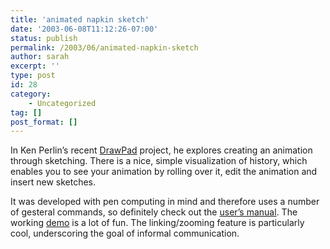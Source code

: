 ```yaml
---
title: 'animated napkin sketch'
date: '2003-06-08T11:12:26-07:00'
status: publish
permalink: /2003/06/animated-napkin-sketch
author: sarah
excerpt: ''
type: post
id: 28
category:
    - Uncategorized
tag: []
post_format: []
---
```

In Ken Perlin’s recent [DrawPad](http://www.mrl.nyu.edu/~perlin/draw/) project, he explores creating an animation through sketching. There is a nice, simple visualization of history, which enables you to see your animation by rolling over it, edit the animation and insert new sketches.

It was developed with pen computing in mind and therefore uses a number of gesteral commands, so definitely check out the [user’s manual](http://www.mrl.nyu.edu/~perlin/draw/manual.html). The working [demo](http://www.mrl.nyu.edu/~perlin/draw/demo.html) is a lot of fun. The linking/zooming feature is particularly cool, underscoring the goal of informal communication.
